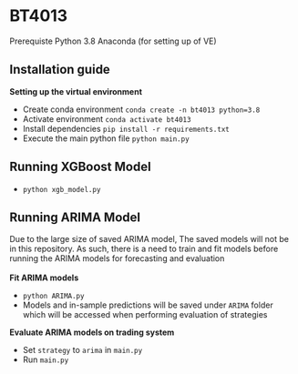 # BT4013

Prerequiste
Python 3.8
Anaconda (for setting up of VE)

## Installation guide
**Setting up the virtual environment**
- Create conda environment `conda create -n bt4013 python=3.8`
- Activate environment `conda activate bt4013`
- Install dependencies `pip install -r requirements.txt`
- Execute the main python file `python main.py`

## Running XGBoost Model
- `python xgb_model.py`

## Running ARIMA Model
Due to the large size of saved ARIMA model, The saved models will not be in this repository. As such, there is a need to train and fit models before running the ARIMA models for forecasting and evaluation <br/><br/>
**Fit ARIMA models**
- `python ARIMA.py`
- Models and in-sample predictions will be saved under `ARIMA` folder which will be accessed when performing evaluation of strategies

**Evaluate ARIMA models on trading system**
- Set `strategy` to `arima` in `main.py`
- Run `main.py`
